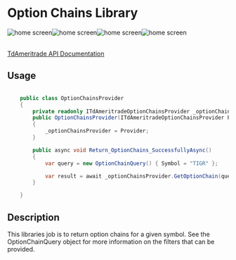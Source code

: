 # Option Chains Library

<img src="https://img.shields.io/github/issues/ucrengineer/TraderShop.Financials"
    alt = "home screen"
    style = "float: left"/>
<img src="https://img.shields.io/github/forks/ucrengineer/TraderShop.Financials"
    alt = "home screen"
    style = "float: left"/>
<img src="https://img.shields.io/github/stars/ucrengineer/TraderShop.Financials"
    alt = "home screen"
    style = "float: left"/>
<img src="https://img.shields.io/github/license/ucrengineer/TraderShop.Financials.TdAmeritrade"
    alt = "home screen"
    style = "float: left"/>

<br></br>

[TdAmeritrade API Documentation](https://developer.tdameritrade.com/option-chains/apis)

## Usage

```csharp

    public class OptionChainsProvider
    {
        private readonly ITdAmeritradeOptionChainsProvider _optionChainsProvider;
        public OptionChainsProvider(ITdAmeritradeOptionChainsProvider Provider)
        {
            _optionChainsProvider = Provider;
        }

        public async void Return_OptionChains_SuccessfullyAsync()
        {
            var query = new OptionChainQuery() { Symbol = "TIGR" };

            var result = await _optionChainsProvider.GetOptionChain(query);
        }

    }
```

## Description

This libraries job is to return option chains for a given symbol. See the OptionChainQuery object for more information on the filters that can be provided.

